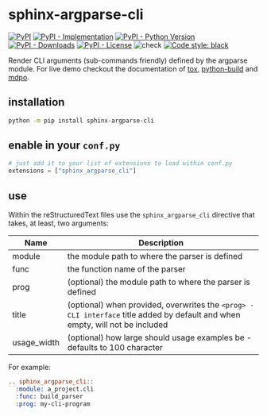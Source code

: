 # sphinx-argparse-cli

[![PyPI](https://img.shields.io/pypi/v/sphinx-argparse-cli?style=flat-square)](https://pypi.org/project/sphinx-argparse-cli)
[![PyPI - Implementation](https://img.shields.io/pypi/implementation/sphinx-argparse-cli?style=flat-square)](https://pypi.org/project/sphinx-argparse-cli)
[![PyPI - Python Version](https://img.shields.io/pypi/pyversions/sphinx-argparse-cli?style=flat-square)](https://pypi.org/project/sphinx-argparse-cli)
[![PyPI - Downloads](https://img.shields.io/pypi/dm/sphinx-argparse-cli?style=flat-square)](https://pypistats.org/packages/sphinx-argparse-cli)
[![PyPI - License](https://img.shields.io/pypi/l/sphinx-argparse-cli?style=flat-square)](https://opensource.org/licenses/MIT)
![check](https://github.com/gaborbernat/sphinx-argparse-cli/workflows/check/badge.svg?branch=main)
[![Code style:
black](https://img.shields.io/badge/code%20style-black-000000.svg?style=flat-square)](https://github.com/psf/black)

Render CLI arguments (sub-commands friendly) defined by the argparse module. For live demo checkout the documentation of
[tox](https://tox.readthedocs.io/en/rewrite/cli_interface.html),
[python-build](https://pypa-build.readthedocs.io/en/latest/#python-m-build) and
[mdpo](https://mdpo.readthedocs.io/en/master/cli.html#command-line-interfaces).

## installation

```bash
python -m pip install sphinx-argparse-cli
```

## enable in your `conf.py`

```python
# just add it to your list of extensions to load within conf.py
extensions = ["sphinx_argparse_cli"]
```

## use

Within the reStructuredText files use the `sphinx_argparse_cli` directive that takes, at least, two arguments:

| Name        | Description                                                                                                                   |
| ----------- | ----------------------------------------------------------------------------------------------------------------------------- |
| module      | the module path to where the parser is defined                                                                                |
| func        | the function name of the parser                                                                                               |
| prog        | (optional) the module path to where the parser is defined                                                                     |
| title       | (optional) when provided, overwrites the `<prog> - CLI interface` title added by default and when empty, will not be included |
| usage_width | (optional) how large should usage examples be - defaults to 100 character                                                     |

For example:

```rst
.. sphinx_argparse_cli::
  :module: a_project.cli
  :func: build_parser
  :prog: my-cli-program
```
